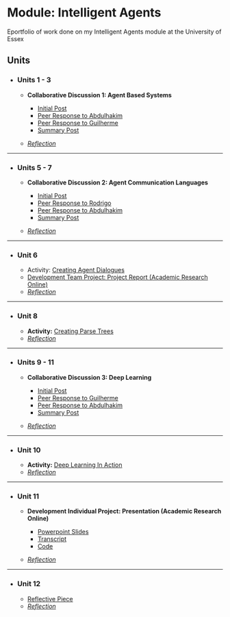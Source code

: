 # Module: Intelligent Agents
Eportfolio of work done on my Intelligent Agents module at the University of Essex

## Units

- ### Units 1 - 3
	- **Collaborative Discussion 1: Agent Based Systems**
		- [Initial Post](posts/discussion1_initial_post)
		- [Peer Response to Abdulhakim](posts/discussion1_peer_response_1)
		- [Peer Response to Guilherme](posts/discussion1_peer_response_2)
		- [Summary Post](posts/discussion1_summary_post)

	- [_Reflection_](reflections/unit1)

---
- ### Units 5 - 7
	- **Collaborative Discussion 2: Agent Communication Languages**
		- [Initial Post](posts/discussion2_initial_post)
		- [Peer Response to Rodrigo](posts/discussion2_peer_response_1)
		- [Peer Response to Abdulhakim](posts/discussion2_peer_response_2)
		- [Summary Post](posts/discussion2_summary_post)

	- [_Reflection_](reflections/unit5)

---
- ### Unit 6 
    - Activity: [Creating Agent Dialogues](activity/agent_dialogues)
	- [Development Team Project: Project Report (Academic Research Online)](https://docs.google.com/document/d/1sOfIyAQZkc_c85UjaKP6K3bMO_hi18U0CiP0DAx_ItY/edit?usp=sharing)
	- [_Reflection_](reflections/unit6)


---
- ### Unit 8 
    - **Activity:** [Creating Parse Trees](activity/parse_trees)
	- [_Reflection_](reflections/unit8)


---
- ### Units 9 - 11
	- **Collaborative Discussion 3: Deep Learning**
		- [Initial Post](posts/discussion3_initial_post)
		- [Peer Response to Guilherme](posts/discussion3_peer_response_1)
		- [Peer Response to Abdulhakim](posts/discussion3_peer_response_2)
		- [Summary Post](posts/discussion3_summary_post)
	
	- [_Reflection_](reflections/unit9)

---
- ### Unit 10 
    - **Activity:** [Deep Learning In Action](activity/deep_learning)
	- [_Reflection_](reflections/unit10)
	

---
- ### Unit 11
	- **Development Individual Project: Presentation (Academic Research Online)**
		- [Powerpoint Slides](https://docs.google.com/presentation/d/18qmzqXtj1ELmOQ1C8IUiy6R_iYcrrbwK/edit?usp=sharing&ouid=118308030300523696513&rtpof=true&sd=true)
		- [Transcript](https://docs.google.com/document/d/1bP5LaFr52lSJqEp1oJUBnYZpHID8l5U5/edit?usp=sharing&ouid=118308030300523696513&rtpof=true&sd=true)
		- [Code](https://github.com/yemigabriel/IA_ResearchAgent)
	
	- [_Reflection_](reflections/unit11)

---
- ### Unit 12
	- [Reflective Piece](#)
	- [_Reflection_](reflections/unit12)